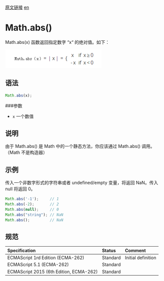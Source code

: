 <a href="https://developer.mozilla.org/zh-CN/docs/Web/JavaScript/Reference/Global_Objects/Math/abs" target="_blank">原文链接</a>
<a href="https://developer.mozilla.org/zh-CN/docs/Web/JavaScript/Reference/Global_Objects/Math/abs" target="_blank">en</a>

# Math.abs()

Math.abs(x) 函数返回指定数字 “x“ 的绝对值。如下：

![](../images/1_2.png)

## 语法

```javascript
Math.abs(x);
```

###参数

* `x` 一个数值

## 说明

由于 Math.abs() 是 Math 中的一个静态方法，你应该通过 Math.abs() 调用。（Math 不是构造器）

## 示例

传入一个非数字形式的字符串或者 undefined/empty 变量，将返回 NaN。传入 null 将返回 0。

```javascript
Math.abs('-1');     // 1
Math.abs(-2);       // 2
Math.abs(null);     // 0
Math.abs("string"); // NaN
Math.abs();         // NaN
```

## 规范

| Specification                           | Status   | Comment            |
|:----------------------------------------|:---------|:-------------------|
| ECMAScript 1rd Edition (ECMA-262)       | Standard | Initial definition |
| ECMAScript 5.1 (ECMA-262)               | Standard |                    |
| ECMAScript 2015 (6th Edition, ECMA-262) | Standard |                    |